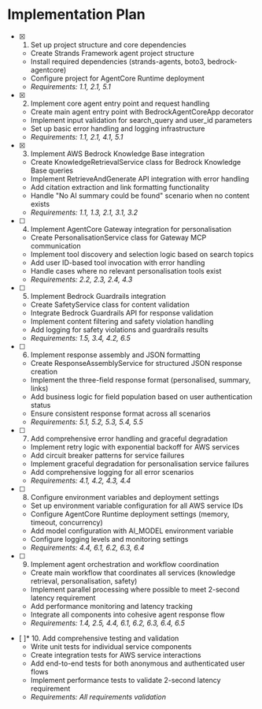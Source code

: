 # Implementation Plan

- [x] 1. Set up project structure and core dependencies
  - Create Strands Framework agent project structure
  - Install required dependencies (strands-agents, boto3, bedrock-agentcore)
  - Configure project for AgentCore Runtime deployment
  - _Requirements: 1.1, 2.1, 5.1_

- [x] 2. Implement core agent entry point and request handling
  - Create main agent entry point with BedrockAgentCoreApp decorator
  - Implement input validation for search_query and user_id parameters
  - Set up basic error handling and logging infrastructure
  - _Requirements: 1.1, 2.1, 4.1, 5.1_

- [x] 3. Implement AWS Bedrock Knowledge Base integration
  - Create KnowledgeRetrievalService class for Bedrock Knowledge Base queries
  - Implement RetrieveAndGenerate API integration with error handling
  - Add citation extraction and link formatting functionality
  - Handle "No AI summary could be found" scenario when no content exists
  - _Requirements: 1.1, 1.3, 2.1, 3.1, 3.2_

- [ ] 4. Implement AgentCore Gateway integration for personalisation
  - Create PersonalisationService class for Gateway MCP communication
  - Implement tool discovery and selection logic based on search topics
  - Add user ID-based tool invocation with error handling
  - Handle cases where no relevant personalisation tools exist
  - _Requirements: 2.2, 2.3, 2.4, 4.3_

- [ ] 5. Implement Bedrock Guardrails integration
  - Create SafetyService class for content validation
  - Integrate Bedrock Guardrails API for response validation
  - Implement content filtering and safety violation handling
  - Add logging for safety violations and guardrails results
  - _Requirements: 1.5, 3.4, 4.2, 6.5_

- [ ] 6. Implement response assembly and JSON formatting
  - Create ResponseAssemblyService for structured JSON response creation
  - Implement the three-field response format (personalised, summary, links)
  - Add business logic for field population based on user authentication status
  - Ensure consistent response format across all scenarios
  - _Requirements: 5.1, 5.2, 5.3, 5.4, 5.5_

- [ ] 7. Add comprehensive error handling and graceful degradation
  - Implement retry logic with exponential backoff for AWS services
  - Add circuit breaker patterns for service failures
  - Implement graceful degradation for personalisation service failures
  - Add comprehensive logging for all error scenarios
  - _Requirements: 4.1, 4.2, 4.3, 4.4_

- [ ] 8. Configure environment variables and deployment settings
  - Set up environment variable configuration for all AWS service IDs
  - Configure AgentCore Runtime deployment settings (memory, timeout, concurrency)
  - Add model configuration with AI_MODEL environment variable
  - Configure logging levels and monitoring settings
  - _Requirements: 4.4, 6.1, 6.2, 6.3, 6.4_

- [ ] 9. Implement agent orchestration and workflow coordination
  - Create main workflow that coordinates all services (knowledge retrieval, personalisation, safety)
  - Implement parallel processing where possible to meet 2-second latency requirement
  - Add performance monitoring and latency tracking
  - Integrate all components into cohesive agent response flow
  - _Requirements: 1.4, 2.5, 4.4, 6.1, 6.2, 6.3, 6.4, 6.5_

- [ ]* 10. Add comprehensive testing and validation
  - Write unit tests for individual service components
  - Create integration tests for AWS service interactions
  - Add end-to-end tests for both anonymous and authenticated user flows
  - Implement performance tests to validate 2-second latency requirement
  - _Requirements: All requirements validation_
